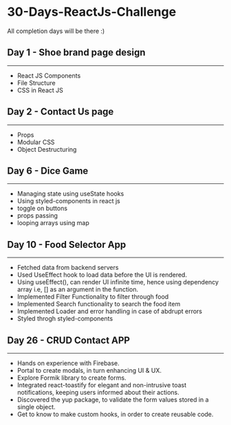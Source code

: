 # 30-Days-ReactJs-Challenge
All completion days will be there :) 

## Day 1 - Shoe brand page design
----------------------------------
- React JS Components
- File Structure
- CSS in React JS

## Day 2 - Contact Us page
----------------------------------
- Props
- Modular CSS 
- Object Destructuring

## Day 6 - Dice Game
----------------------------------
- Managing state using useState hooks
- Using styled-components in react js
- toggle on buttons 
- props passing
- looping arrays using map

## Day 10 - Food Selector App
-----------------------------------
- Fetched data from backend servers
- Used UseEffect hook to load data before the UI is rendered.
- Using useEffect(), can render UI infinite time, hence using dependency array i.e, [] as an argument in the function.  
- Implemented Filter Functionality to filter through food
- Implemented Search functionality to search the food item
- Implemented Loader and error handling in case of abdrupt errors
- Styled throgh styled-components

## Day 26 - CRUD Contact APP
------------------------------------
- Hands on experience with Firebase.
- Portal to create modals, in turn enhancing UI & UX.
- Explore Formik library to create forms.
- Integrated react-toastify for elegant and non-intrusive toast notifications, keeping users informed about their actions.
- Discovered the yup package, to validate the form values stored in a single object.
- Get to know to make custom hooks, in order to create reusable code.
